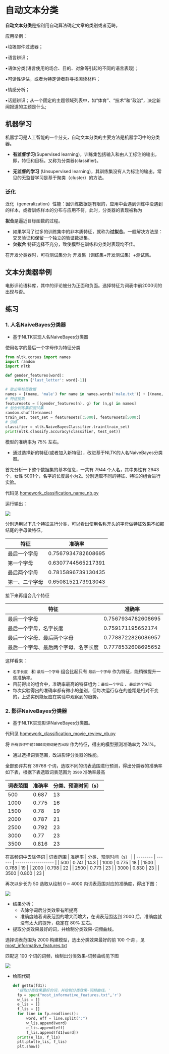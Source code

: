 # 自动文本分类

**自动文本分类**是指利用自动算法确定文章的类别或者范畴。

应用举例：

•垃圾邮件过滤器；

•语言辨识；

•语体分类(语言使用的场合、目的、对象等引起的不同的语言表现)；

•可读性评估，或者为特定读者群寻找阅读材料；

•情感分析；

•话题辨识；从一个固定的主题领域列表中，如“体育”、“技术”和“政治”，决定新闻报道的主题是什么;

##  机器学习

机器学习是人工智能的一个分支，自动文本分类的主要方法是机器学习中的分类器。

- **有监督学习**(Supervised learning)，训练集包括输入和由人工标注的输出，即，特征和目标。又称为分类器(classifier)。

- **无监督的学习** (Unsupervised learning)，其训练集没有人为标注的输出。常见的无监督学习是基于聚类（cluster）的方法。

###  泛化

泛化（generalization）性能：因训练数据是有限的，应用中会遇到训练中没遇到的样本，或者训练样本的分布与应用不符，此时，分类器的表现被称为

**拟合**是逼近目标函数的过程。

- 如果学习了过多的训练集中的非本质特征，就称为**过拟合**。一般解决方法是：交叉验证和保留一个独立的验证数据集。
- **欠拟合** 特征选择不充分，致使模型在训练和分类时表现均不佳。

在开发分类器时，可将测试集分为 开发集（训练集+开发测试集）+测试集。

## 文本分类器举例

电影评论语料库，其中的评论被分为正面和负面。选择特征为词表中前2000词的出现与否。

##  练习 

### 1. 人名NaiveBayes分类器

- 基于NLTK实现人名NaiveBayes分类器

使用名字的最后一个字母作为特征分类

```python
from nltk.corpus import names
import random
import nltk

def gender_features(word):
    return {'last_letter': word[-1]}

# 取出带标签数据
names = [(name, 'male') for name in names.words('male.txt')] + [(name, 'female') for name in names.words('female.txt')] 
# 特征提取
featuresets = [(gender_features(n), g) for (n,g) in names]  
# 划分训练集和测试集  
random.shuffle(names)
train_set, test_set = featuresets[:5000], featuresets[5000:] 
# 训练
classifier = nltk.NaiveBayesClassifier.train(train_set)  
print(nltk.classify.accuracy(classifier, test_set))
```

模型的准确率为 75% 左右。

- 通过选择新的特征(或者加入新特征），改进基于NLTK的人名NaiveBayes分类器。

首先分析一下整个数据集的基本信息，一共有 7944 个人名，其中男性有 2943 个，女性 5001个，名字的长度最小为2。分别选取不同的特征、特征的组合进行实验。

代码见 [homework_classification_name_nb.py](homework_classification_name_nb.py)

运行输出：

![](imgs/l5-res.png)

分别选用以下几个特征进行分类，可以看出使用名称开头的字母做特征效果不如那结尾的字母做特征。

| 特征           | 准确率             |
| -------------- | ------------------ |
| 最后一个字母   | 0.7567934782608695 |
| 第一个字母     | 0.6307744565217391 |
| 最后两个字母   | 0.7815896739130435 |
| 第一、二个字母 | 0.6508152173913043 |

接下来再组合几个特征

| 特征                                 | 准确率             |
| ------------------------------------ | ------------------ |
| 最后一个字母                         | 0.7567934782608695 |
| 最后一个字母，名字长度               | 0.759171195652174  |
| 最后一个字母、最后两个字母           | 0.7788722826086957 |
| 最后一个字母、最后两个字母、名字长度 | 0.7778532608695652 |

这样看来：

- `名字长度 ` 和  `最后一个字母` 组合比起只有 `最后一个字母` 作为特征，能稍微提升一些准确率。
- 目前得出的组合中，准确率最高的特征组为：`最后一个字母` 、`最后两个字母`
- 每次实验得出的准确率都有微小的差别，但每次运行存在的差距是相对不变的，上述实例能反应在实验中观察到的趋势。

### 2. 影评NaiveBayes分类器

- 基于NLTK实现影评NaiveBayes分类器。

代码见 [homework_classification_movie_review_nb.py](homework_classification_movie_review_nb.py)

将 `所有影评中前2000高频词是否出现` 作为特征，得出的模型预测准确率为 79.1%。

- 通过选择词表范围，改进影评分类器的性能。

全部影评共有 39768 个词，选取不同的词表范围进行预测，得出分类器的准确率如下表，根据下表选取词表范围为 `3500` 准确率最高

| 词表范围 | 准确率 | 分类、预测时间（s） |
| -------- | ------ | ------------------- |
| 500      | 0.687  | 13                  |
| 1000     | 0.775  | 16                  |
| 1500     | 0.78   | 19                  |
| 2000     | 0.787  | 21                  |
| 2500     | 0.792  | 23                  |
| 3000     | 0.77   | 23                  |
| 3500     | 0.816  | 23                  |

在高频词中去除停词
| 词表范围 | 准确率 | 分类、预测时间（s） |
| -------- | ------ | ------------------- |
| 500      | 0.741  | 14.3                |
| 1000     | 0.775  | 18                  |
| 1500     | 0.768  | 19                  |
| 2000     | 0.798  | 22                  |
| 2500     | 0.773  | 23                  |
| 3000     | 0.830  | 23                  |
| 3500     | 0.800  | 23                  |

再次以步长为 50 选取从绘制 0 ~ 4000 内词表范围对应的准确度，得出下图：

![](imgs/词表范围-准确度.png) 

- 结果分析：
  - 去除停词后分类效果有所提高
  - 准确度随着词表范围的增大而增大，在词表范围达到 2000 后，准确度就没有太大的提升，稳定在 80% 左右。
- 提取分类效果最好的词，并绘制分类效果-词频曲线。

选择词表范围为 2000 构建模型，选出分类效果最好的前 100 个词 ，见 [most_informative_features.txt](most_informative_features.txt)

匹配这 100 个词的词频，绘制出分类效果-词频曲线见下图

![](imgs/效果-词频.png)

- 绘图代码

  ```python
  def gettu(fd1):
  	'提取分类效果最好的词，并绘制分类效果-词频曲线。'
  	fp = open("most_informative_features.txt",'r')
  	w_lis = []
  	e_lis = []
  	f_lis = []
  	for line in fp.readlines():
  		word, eff = line.split(":")
  		w_lis.append(word)
  		e_lis.append(eff)
  		f_lis.append(fd1[word])
  	print(e_lis, f_lis)
  	plt.plot(e_lis, f_lis)
  	plt.show()
  ```
